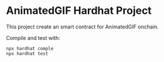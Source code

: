 # AnimatedGIF Hardhat Project

This project create an smart contract for AnimatedGIF onchain.

Compile and test with:

```shell
npx hardhat comple
npx hardhat test

```
